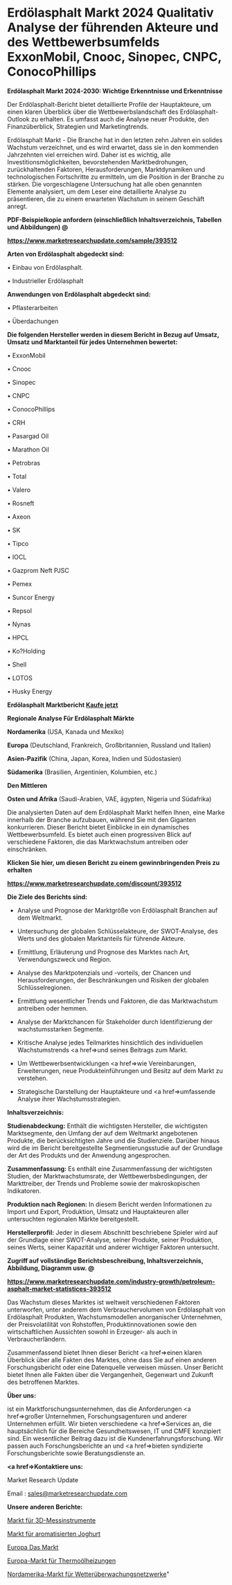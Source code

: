# Erdölasphalt Markt 2024 Qualitativ Analyse der führenden Akteure und des Wettbewerbsumfelds ExxonMobil, Cnooc, Sinopec, CNPC, ConocoPhillips

<strong>Erdölasphalt Markt 2024-2030: Wichtige Erkenntnisse und Erkenntnisse</strong>

Der Erdölasphalt-Bericht bietet detaillierte Profile der Hauptakteure, um einen klaren Überblick über die Wettbewerbslandschaft des Erdölasphalt-Outlook zu erhalten. Es umfasst auch die Analyse neuer Produkte, den Finanzüberblick, Strategien und Marketingtrends.

Erdölasphalt Markt - Die Branche hat in den letzten zehn Jahren ein solides Wachstum verzeichnet, und es wird erwartet, dass sie in den kommenden Jahrzehnten viel erreichen wird. Daher ist es wichtig, alle Investitionsmöglichkeiten, bevorstehenden Marktbedrohungen, zurückhaltenden Faktoren, Herausforderungen, Marktdynamiken und technologischen Fortschritte zu ermitteln, um die Position in der Branche zu stärken. Die vorgeschlagene Untersuchung hat alle oben genannten Elemente analysiert, um dem Leser eine detaillierte Analyse zu präsentieren, die zu einem erwarteten Wachstum in seinem Geschäft anregt.



<strong><b>PDF-Beispielkopie anfordern (einschließlich Inhaltsverzeichnis, Tabellen und Abbildungen) @ </b></strong>

<strong><a href=https://www.marketresearchupdate.com/sample/393512>

<strong>https://www.marketresearchupdate.com/sample/393512</u></a></strong></strong>



<strong>Arten von Erdölasphalt abgedeckt sind:</strong>

• Einbau von Erdölasphalt.

• Industrieller Erdölasphalt



<strong>Anwendungen von Erdölasphalt abgedeckt sind:</strong>

• Pflasterarbeiten

• Überdachungen



<strong>Die folgenden Hersteller werden in diesem Bericht in Bezug auf Umsatz, Umsatz und Marktanteil für jedes Unternehmen bewertet:</strong>

• ExxonMobil

• Cnooc

• Sinopec

• CNPC

• ConocoPhillips

• CRH

• Pasargad Oil

• Marathon Oil

• Petrobras

• Total

• Valero

• Rosneft

• Axeon

• SK

• Tipco

• IOCL

• Gazprom Neft PJSC

• Pemex

• Suncor Energy

• Repsol

• Nynas

• HPCL

• Ko?Holding

• Shell

• LOTOS

• Husky Energy



<strong>Erdölasphalt Marktbericht <a href=https://www.marketresearchupdate.com/buynow/393512>Kaufe jetzt</a></strong>



<strong>Regionale Analyse Für Erdölasphalt Märkte</strong>



<strong>Nordamerika</strong> (USA, Kanada und Mexiko)



<strong>Europa</strong> (Deutschland, Frankreich, Großbritannien, Russland und Italien)



<strong>Asien-Pazifik</strong> (China, Japan, Korea, Indien und Südostasien)



<strong>Südamerika</strong> (Brasilien, Argentinien, Kolumbien, etc.)



<strong>Den Mittleren</strong> 

<strong>Osten und Afrika</strong> (Saudi-Arabien, VAE, ägypten, Nigeria und Südafrika)

Die analysierten Daten auf dem Erdölasphalt Markt helfen Ihnen, eine Marke innerhalb der Branche aufzubauen, während Sie mit den Giganten konkurrieren. Dieser Bericht bietet Einblicke in ein dynamisches Wettbewerbsumfeld. Es bietet auch einen progressiven Blick auf verschiedene Faktoren, die das Marktwachstum antreiben oder einschränken.



<strong>Klicken Sie hier, um diesen Bericht zu einem gewinnbringenden Preis zu erhalten
</strong>

<strong><a href=https://www.marketresearchupdate.com/discount/393512>https://www.marketresearchupdate.com/discount/393512</b></u></strong></a>



<strong>Die Ziele des Berichts sind:</strong>

- Analyse und Prognose der Marktgröße von Erdölasphalt Branchen auf dem Weltmarkt.

- Untersuchung der globalen Schlüsselakteure, der SWOT-Analyse, des Werts und des globalen Marktanteils für führende Akteure.

- Ermittlung, Erläuterung und Prognose des Marktes nach Art, Verwendungszweck und Region.

- Analyse des Marktpotenzials und -vorteils, der Chancen und Herausforderungen, der Beschränkungen und Risiken der globalen Schlüsselregionen.

- Ermittlung wesentlicher Trends und Faktoren, die das Marktwachstum antreiben oder hemmen.

- Analyse der Marktchancen für Stakeholder durch Identifizierung der wachstumsstarken Segmente.

- Kritische Analyse jedes Teilmarktes hinsichtlich des individuellen Wachstumstrends <a href=>und</a> seines Beitrags zum Markt.

- Um Wettbewerbsentwicklungen <a href=>wie</a> Vereinbarungen, Erweiterungen, neue Produkteinführungen und Besitz auf dem Markt zu verstehen.

- Strategische Darstellung der Hauptakteure und <a href=>umfas</a>sende Analyse ihrer Wachstumsstrategien.



<strong>Inhaltsverzeichnis:</strong>



<strong>Studienabdeckung:</strong> Enthält die wichtigsten Hersteller, die wichtigsten Marktsegmente, den Umfang der auf dem Weltmarkt angebotenen Produkte, die berücksichtigten Jahre und die Studienziele. Darüber hinaus wird die im Bericht bereitgestellte Segmentierungsstudie auf der Grundlage der Art des Produkts und der Anwendung angesprochen.



<strong>Zusammenfassung:</strong> Es enthält eine Zusammenfassung der wichtigsten Studien, der Marktwachstumsrate, der Wettbewerbsbedingungen, der Markttreiber, der Trends und Probleme sowie der makroskopischen Indikatoren.



<strong>Produktion nach Regionen:</strong> In diesem Bericht werden Informationen zu Import und Export, Produktion, Umsatz und Hauptakteuren aller untersuchten regionalen Märkte bereitgestellt.



<strong>Herstellerprofil:</strong> Jeder in diesem Abschnitt beschriebene Spieler wird auf der Grundlage einer SWOT-Analyse, seiner Produkte, seiner Produktion, seines Werts, seiner Kapazität und anderer wichtiger Faktoren untersucht.



<strong><b>Zugriff auf vollständige Berichtsbeschreibung, Inhaltsverzeichnis, Abbildung, Diagramm usw. @ </b></strong>

<strong><a href=https://www.marketresearchupdate.com/industry-growth/petroleum-asphalt-market-statistices-393512>https://www.marketresearchupdate.com/industry-growth/petroleum-asphalt-market-statistices-393512</a></strong>

Das Wachstum dieses Marktes ist weltweit verschiedenen Faktoren unterworfen, unter anderem dem Verbrauchervolumen von Erdölasphalt von Erdölasphalt Produkten, Wachstumsmodellen anorganischer Unternehmen, der Preisvolatilität von Rohstoffen, Produktinnovationen sowie den wirtschaftlichen Aussichten sowohl in Erzeuger- als auch in Verbraucherländern.

Zusammenfassend bietet Ihnen dieser Bericht <a href=>einen</a> klaren Überblick über alle Fakten des Marktes, ohne dass Sie auf einen anderen Forschungsbericht oder eine Datenquelle verweisen müssen. Unser Bericht bietet Ihnen alle Fakten über die Vergangenheit, Gegenwart und Zukunft des betroffenen Marktes.



<strong>Über uns:</strong>

 ist ein Marktforschungsunternehmen, das die Anforderungen <a href=>großer</a> Unternehmen, Forschungsagenturen und anderer Unternehmen erfüllt. Wir bieten verschiedene <a href=>Services</a> an, die hauptsächlich für die Bereiche Gesundheitswesen, IT und CMFE konzipiert sind. Ein wesentlicher Beitrag dazu ist die Kundenerfahrungsforschung. Wir passen auch Forschungsberichte an und <a href=>bieten</a> syndizierte Forschungsberichte sowie Beratungsdienste an.



<strong><a href=>Kontaktiere uns:</a></strong>

Market Research Update

Email : sales@marketresearchupdate.com



<strong>Unsere anderen Berichte:</strong>

<a href=https://www.linkedin.com/pulse/3d-metrology-instrument-market-witness-huge-growth-2029>Markt für 3D-Messinstrumente</a>

<a href=https://www.linkedin.com/pulse/flavored-yogurt-market-size-emerging-trends-consumption>Markt für aromatisierten Joghurt</a>

<a href=https://www.linkedin.com/pulse/europe-das-market-size-technologies-segments-forecast>Europa Das Markt</a>

<a href=https://www.linkedin.com/pulse/europe-thermal-oil-heaters-market-2023-pointing>Europa-Markt für Thermoölheizungen</a>

<a href=https://www.linkedin.com/pulse/north-america-weather-monitoring-network-market>Nordamerika-Markt für Wetterüberwachungsnetzwerke</a>"
